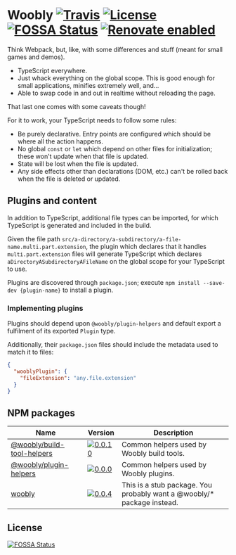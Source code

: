 # Woobly [![Travis](https://img.shields.io/travis/jameswilddev/woobly.svg)](https://travis-ci.org/jameswilddev/woobly) [![License](https://img.shields.io/github/license/jameswilddev/woobly.svg)](https://github.com/jameswilddev/woobly/blob/master/license) [![FOSSA Status](https://app.fossa.io/api/projects/git%2Bgithub.com%2Fjameswilddev%2Fwoobly.svg?type=shield)](https://app.fossa.io/projects/git%2Bgithub.com%2Fjameswilddev%2Fwoobly?ref=badge_shield) [![Renovate enabled](https://img.shields.io/badge/renovate-enabled-brightgreen.svg)](https://renovatebot.com/)

Think Webpack, but, like, with some differences and stuff (meant for small games
and demos).

- TypeScript everywhere.
- Just whack everything on the global scope.  This is good enough for small
  applications, minifies extremely well, and...
- Able to swap code in and out in realtime without reloading the page.

That last one comes with some caveats though!

For it to work, your TypeScript needs to follow some rules:

- Be purely declarative.  Entry points are configured which should be where all
  the action happens.
- No global `const` or `let` which depend on other files for initialization;
  these won't update when that file is updated.
- State will be lost when the file is updated.
- Any side effects other than declarations (DOM, etc.) can't be rolled back when
  the file is deleted or updated.

## Plugins and content

In addition to TypeScript, additional file types can be imported, for which
TypeScript is generated and included in the build.

Given the file path
`src/a-directory/a-subdirectory/a-file-name.multi.part.extension`, the plugin
which declares that it handles `multi.part.extension` files will generate
TypeScript which declares `aDirectoryASubdirectoryAFileName` on the global
scope for your TypeScript to use.

Plugins are discovered through `package.json`; execute
`npm install --save-dev {plugin-name}` to install a plugin.

### Implementing plugins

Plugins should depend upon `@woobly/plugin-helpers` and default export a
fulfilment of its exported `Plugin` type.

Additionally, their `package.json` files should include the metadata used to
match it to files:

```json
{
  "wooblyPlugin": {
    "fileExtension": "any.file.extension"
  }
}
```

## NPM packages

Name                                                     | Version                                                                                                                            | Description                                                            
-------------------------------------------------------- | ---------------------------------------------------------------------------------------------------------------------------------- | -----------------------------------------------------------------------
[@woobly/build-tool-helpers](@woobly/build-tool-helpers) | [![0.0.10](https://img.shields.io/npm/v/@woobly/build-tool-helpers.svg)](https://www.npmjs.com/package/@woobly/build-tool-helpers) | Common helpers used by Woobly build tools.                             
[@woobly/plugin-helpers](@woobly/plugin-helpers)         | [![0.0.0](https://img.shields.io/npm/v/@woobly/plugin-helpers.svg)](https://www.npmjs.com/package/@woobly/plugin-helpers)          | Common helpers used by Woobly plugins.                                 
[woobly](woobly)                                         | [![0.0.4](https://img.shields.io/npm/v/woobly.svg)](https://www.npmjs.com/package/woobly)                                          | This is a stub package.  You probably want a @woobly/* package instead.

## License

[![FOSSA Status](https://app.fossa.io/api/projects/git%2Bgithub.com%2Fjameswilddev%2Fwoobly.svg?type=large)](https://app.fossa.io/projects/git%2Bgithub.com%2Fjameswilddev%2Fwoobly?ref=badge_large)
